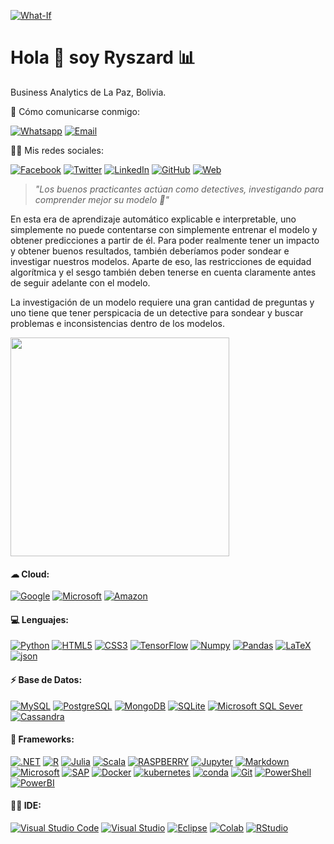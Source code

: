 [![What-If](https://raw.githubusercontent.com/Ryszardfc/What-If/main/Cabecera__.png)]()

<h1 align='left'>
  Hola 👋 soy Ryszard 📊 
</h1>

<p align='left'>
  Business Analytics de La Paz, Bolivia.
</p>

<p align='left'>
  👨‍ Cómo comunicarse conmigo:
</p>

[![Whatsapp](https://img.shields.io/badge/WhatsApp-25D366?style=for-the-badge&logo=whatsapp&logoColor=white)](https://api.whatsapp.com/send?phone=59176713672)
[![Email](https://img.shields.io/badge/Microsoft_Outlook-0078D4?style=for-the-badge&logo=outlook&logoColor=white)](mailto:info@businessanalytics.solutions)

<p align='left'>
  👨👩 Mis redes sociales:
</p>

[![Facebook](https://img.shields.io/badge/Facebook-1877F2?style=for-the-badge&logo=facebook&logoColor=white)](https://www.facebook.com/ryszardfrank)
[![Twitter](https://img.shields.io/badge/Twitter-1DA1F2?style=for-the-badge&logo=twitter&logoColor=white)](https://twitter.com/DataAnalyticsRy)
[![LinkedIn](https://img.shields.io/badge/LinkedIn-0077B5?style=for-the-badge&logo=linkedin&logoColor=white)](https://www.linkedin.com/in/dataanalyticsry/)
[![GitHub](https://img.shields.io/badge/GitHub-100000?style=for-the-badge&logo=github&logoColor=white)](https://ryszardfc.github.io/What-If/)
[![Web](https://img.shields.io/badge/Website-39477F?style=for-the-badge&logo=realm&logoColor=white)](https://linktr.ee/Ryszard.Frank)

> _"Los buenos practicantes actúan como detectives, investigando para comprender mejor su modelo 💬"_

En esta era de aprendizaje automático explicable e interpretable, uno simplemente no puede contentarse con simplemente entrenar el modelo y obtener predicciones a partir de él. Para poder realmente tener un impacto y obtener buenos resultados, también deberíamos poder sondear e investigar nuestros modelos. Aparte de eso, las restricciones de equidad algorítmica y el sesgo también deben tenerse en cuenta claramente antes de seguir adelante con el modelo.

La investigación de un modelo requiere una gran cantidad de preguntas y uno tiene que tener perspicacia de un detective para sondear y buscar problemas e inconsistencias dentro de los modelos.

<p align='left'>
  <a href="#"><img src="https://github-readme-stats.vercel.app/api?username=ryszardfc&show_icons=true&count_private=true&theme=default" width="350"></a>
</p>


#### ☁ Cloud:
[![Google](https://img.shields.io/badge/Google_Cloud-4285F4?style=for-the-badge&logo=google-cloud&logoColor=white)]()
[![Microsoft](https://img.shields.io/badge/microsoft%20azure-0089D6?style=for-the-badge&logo=microsoft-azure&logoColor=white)]()
[![Amazon](https://img.shields.io/badge/Amazon_AWS-232F3E?style=for-the-badge&logo=amazon-aws&logoColor=white)]()

#### 💻 Lenguajes:
[![Python](https://img.shields.io/badge/Python-3776AB?style=for-the-badge&logo=python&logoColor=white)]()
[![HTML5](https://img.shields.io/badge/HTML5-E34F26?style=for-the-badge&logo=html5&logoColor=white)]()
[![CSS3](https://img.shields.io/badge/CSS3-1572B6?style=for-the-badge&logo=css3&logoColor=white)]()
[![TensorFlow](https://img.shields.io/badge/TensorFlow-FF6F00?style=for-the-badge&logo=TensorFlow&logoColor=white)]()
[![Numpy](https://img.shields.io/badge/Numpy-777BB4?style=for-the-badge&logo=numpy&logoColor=white)]()
[![Pandas](https://img.shields.io/badge/Pandas-2C2D72?style=for-the-badge&logo=pandas&logoColor=white)]()
[![LaTeX](https://img.shields.io/badge/LaTeX-47A141?style=for-the-badge&logo=LaTeX&logoColor=white)]()
[![json](https://img.shields.io/badge/json-5E5C5C?style=for-the-badge&logo=json&logoColor=white)]()

#### ⚡ Base de Datos:
[![MySQL](https://img.shields.io/badge/MySQL-00000F?style=for-the-badge&logo=mysql&logoColor=white)]()
[![PostgreSQL](https://img.shields.io/badge/PostgreSQL-316192?style=for-the-badge&logo=postgresql&logoColor=white)]()
[![MongoDB](https://img.shields.io/badge/MongoDB-4EA94B?style=for-the-badge&logo=mongodb&logoColor=white)]()
[![SQLite](https://img.shields.io/badge/SQLite-07405E?style=for-the-badge&logo=sqlite&logoColor=white)]()
[![Microsoft SQL Sever](https://img.shields.io/badge/Microsoft%20SQL%20Sever-CC2927?style=for-the-badge&logo=microsoft%20sql%20server&logoColor=white)]()
[![Cassandra](https://img.shields.io/badge/Cassandra-1287B1?style=for-the-badge&logo=apache%20cassandra&logoColor=white)]()

#### 🚀 Frameworks:
[![.NET](https://img.shields.io/badge/.NET-512BD4?style=for-the-badge&logo=dotnet&logoColor=white)]()
[![R](https://img.shields.io/badge/R-276DC3?style=for-the-badge&logo=r&logoColor=white)]()
[![Julia](https://img.shields.io/badge/Julia-9558B2?style=for-the-badge&logo=julia&logoColor=white)]()
[![Scala](https://img.shields.io/badge/Scala-DC322F?style=for-the-badge&logo=scala&logoColor=white)]()
[![RASPBERRY](https://img.shields.io/badge/RASPBERRY%20PI-C51A4A.svg?&style=for-the-badge&logo=raspberry%20pi&logoColor=white)]()
[![Jupyter](https://img.shields.io/badge/Jupyter-F37626.svg?&style=for-the-badge&logo=Jupyter&logoColor=white)]()
[![Markdown](https://img.shields.io/badge/Markdown-000000?style=for-the-badge&logo=markdown&logoColor=white)]()
[![Microsoft](https://img.shields.io/badge/Microsoft-666666?style=for-the-badge&logo=microsoft&logoColor=white)]()
[![SAP](https://img.shields.io/badge/SAP-0FAAFF?style=for-the-badge&logo=sap&logoColor=white)]()
[![Docker](https://img.shields.io/badge/Docker-2CA5E0?style=for-the-badge&logo=docker&logoColor=white)]()
[![kubernetes](https://img.shields.io/badge/kubernetes-326ce5.svg?&style=for-the-badge&logo=kubernetes&logoColor=white)]()
[![conda](https://img.shields.io/badge/conda-342B029.svg?&style=for-the-badge&logo=anaconda&logoColor=white)]()
[![Git](https://img.shields.io/badge/Git-F05032?style=for-the-badge&logo=git&logoColor=white)]()
[![PowerShell](https://img.shields.io/badge/PowerShell-5391FE?style=for-the-badge&logo=PowerShell&logoColor=white)]()
[![PowerBI](https://img.shields.io/badge/PowerBI-F2C811?style=for-the-badge&logo=Power%20BI&logoColor=white)]()

#### 👩‍💻 IDE:
[![Visual Studio Code](https://img.shields.io/badge/Visual_Studio_Code-0078D4?style=for-the-badge&logo=visual%20studio%20code&logoColor=white)]()
[![Visual Studio](https://img.shields.io/badge/Visual_Studio-5C2D91?style=for-the-badge&logo=visual%20studio&logoColor=white)]()
[![Eclipse](https://img.shields.io/badge/Eclipse-2C2255?style=for-the-badge&logo=eclipse&logoColor=white)]()
[![Colab](https://img.shields.io/badge/Colab-F9AB00?style=for-the-badge&logo=googlecolab&color=525252)]()
[![RStudio](https://img.shields.io/badge/RStudio-75AADB?style=for-the-badge&logo=RStudio&logoColor=white)]()


<!--
**Ryszardfc/ryszardfc** is a ✨ _special_ ✨ repository because its `README.md` (this file) appears on your GitHub profile.

Here are some ideas to get you started:

- 🔭 I’m currently working on ...
- 🌱 I’m currently learning ...
- 👯 I’m looking to collaborate on ...
- 🤔 I’m looking for help with ...
- 💬 Ask me about ...
- 📫 How to reach me: ...
- 😄 Pronouns: ...
- ⚡ Fun fact: ...
-->
